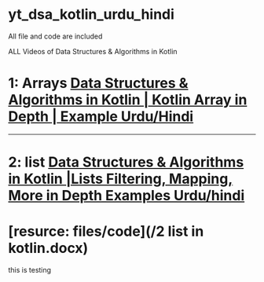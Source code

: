 # yt_dsa_kotlin_urdu_hindi
 All file and code are included

 ALL Videos of Data Structures & Algorithms in Kotlin
# 1: Arrays [Data Structures & Algorithms in Kotlin | Kotlin Array  in Depth | Example Urdu/Hindi](https://youtube.com/live/9iymiY1umr4)

--------------------------------------------------------------------------------------

# 2:  list [Data Structures & Algorithms in Kotlin |Lists Filtering, Mapping, More in Depth Examples Urdu/hindi](https://youtube.com/live/Zf6hWj_asUQ)

# [resurce: files/code](/2 list in kotlin.docx)


this is testing



